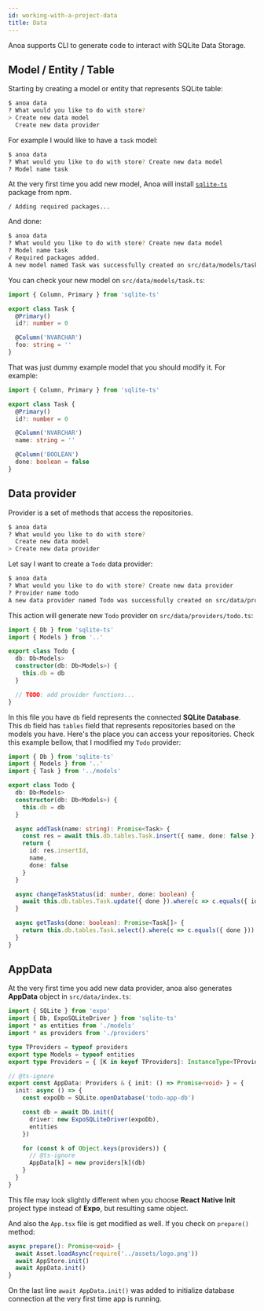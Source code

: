 ```yaml
---
id: working-with-a-project-data
title: Data
---
```


Anoa supports CLI to generate code to interact with SQLite Data Storage.

## Model / Entity / Table

Starting by creating a model or entity that represents SQLite table:

```bash
$ anoa data
? What would you like to do with store?
> Create new data model
  Create new data provider
```

For example I would like to have a `task` model:

```bash
$ anoa data
? What would you like to do with store? Create new data model
? Model name task
```

At the very first time you add new model, Anoa will install [`sqlite-ts`](https://github.com/budiadiono/sqlite-ts) package from npm.

```
/ Adding required packages...
```

And done:

```bash
$ anoa data
? What would you like to do with store? Create new data model
? Model name task
√ Required packages added.
A new model named Task was successfully created on src/data/models/task.ts
```

You can check your new model on `src/data/models/task.ts`:

```typescript
import { Column, Primary } from 'sqlite-ts'

export class Task {
  @Primary()
  id?: number = 0

  @Column('NVARCHAR')
  foo: string = ''
}
```

That was just dummy example model that you should modify it. For example:

```typescript
import { Column, Primary } from 'sqlite-ts'

export class Task {
  @Primary()
  id?: number = 0

  @Column('NVARCHAR')
  name: string = ''

  @Column('BOOLEAN')
  done: boolean = false
}
```

## Data provider

Provider is a set of methods that access the repositories.

```bash
$ anoa data
? What would you like to do with store?
  Create new data model
> Create new data provider
```

Let say I want to create a `Todo` data provider:

```bash
$ anoa data
? What would you like to do with store? Create new data provider
? Provider name todo
A new data provider named Todo was successfully created on src/data/providers/todo.ts
```

This action will generate new `Todo` provider on `src/data/providers/todo.ts`:

```typescript
import { Db } from 'sqlite-ts'
import { Models } from '..'

export class Todo {
  db: Db<Models>
  constructor(db: Db<Models>) {
    this.db = db
  }

  // TODO: add provider functions...
}
```

In this file you have `db` field represents the connected **SQLite Database**. This `db` field has `tables` field
that represents repositories based on the models you have. Here's the place you can access your repositories. 
Check this example bellow, that I modified my `Todo` provider:

```typescript
import { Db } from 'sqlite-ts'
import { Models } from '..'
import { Task } from '../models'

export class Todo {
  db: Db<Models>
  constructor(db: Db<Models>) {
    this.db = db
  }

  async addTask(name: string): Promise<Task> {
    const res = await this.db.tables.Task.insert({ name, done: false })
    return {
      id: res.insertId,
      name,
      done: false
    }
  }

  async changeTaskStatus(id: number, done: boolean) {
    await this.db.tables.Task.update({ done }).where(c => c.equals({ id }))
  }

  async getTasks(done: boolean): Promise<Task[]> {
    return this.db.tables.Task.select().where(c => c.equals({ done }))
  }
}
```

## AppData

At the very first time you add new data provider, anoa also generates **AppData** object in `src/data/index.ts`:

```typescript
import { SQLite } from 'expo'
import { Db, ExpoSQLiteDriver } from 'sqlite-ts'
import * as entities from './models'
import * as providers from './providers'

type TProviders = typeof providers
export type Models = typeof entities
export type Providers = { [K in keyof TProviders]: InstanceType<TProviders[K]> }

// @ts-ignore
export const AppData: Providers & { init: () => Promise<void> } = {
  init: async () => {
    const expoDb = SQLite.openDatabase('todo-app-db')

    const db = await Db.init({
      driver: new ExpoSQLiteDriver(expoDb),
      entities
    })

    for (const k of Object.keys(providers)) {
      // @ts-ignore
      AppData[k] = new providers[k](db)
    }
  }
}
```

This file may look slightly different when you choose **React Native Init** project type instead of **Expo**,
but resulting same object.

And also the `App.tsx` file is get modified as well. If you check on `prepare()` method:

```typescript
async prepare(): Promise<void> {
  await Asset.loadAsync(require('../assets/logo.png'))
  await AppStore.init()
  await AppData.init()
}
```

On the last line `await AppData.init()` was added to initialize database connection at the very first time app is running.



